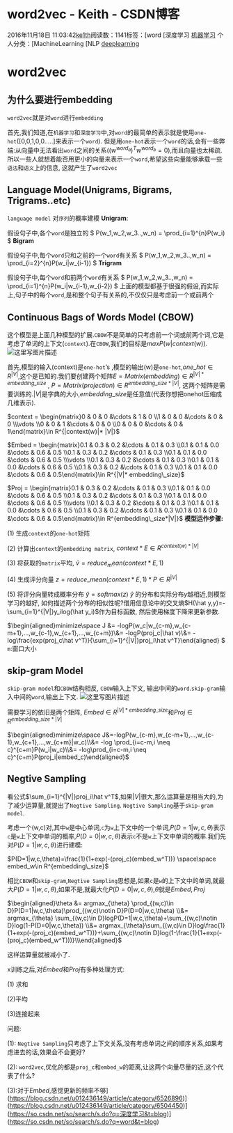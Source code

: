 # word2vec - Keith - CSDN博客





2016年11月18日 11:03:42[ke1th](https://me.csdn.net/u012436149)阅读数：1141标签：[word																[深度学习																[机器学习](https://so.csdn.net/so/search/s.do?q=机器学习&t=blog)
个人分类：[MachineLearning																[NLP																[deeplearning](https://blog.csdn.net/u012436149/article/category/6416551)




# word2vec

## 为什么要进行embedding

`word2vec`就是对`word`进行`embedding`

首先,我们知道,在`机器学习`和`深度学习`中,对`word`的最简单的表示就是使用`one-hot`([0,0,1,0,0…..]来表示一个`word`). 但是用`one-hot`表示一个`word`的话,会有一些弊端:从向量中无法看出`word`之间的关系($(w^{word_a})^Tw^{word_b}=0$),而且向量也太稀疏. 所以一些人就想着能否用更小的向量来表示一个`word`,希望这些向量能够承载一些`语法`和`语义`上的信息, 这就产生了`word2vec`

## Language Model(Unigrams, Bigrams, Trigrams..etc)

`language model` 对`序列`的概率建模 
**Unigram**: 

假设句子中,各个`word`是独立的 
$ P(w_1,w_2,w_3..,w_n) = \prod_{i=1}^{n}P(w_i) $
**Bigram**

假设句子中,每个`word`只和之前的一个`word`有关系 
$ P(w_1,w_2,w_3..,w_n) = \prod_{i=2}^{n}P(w_i|w_{i-1}) $
**Trigram**

假设句子中,每个`word`和前两个`word`有关系 
$ P(w_1,w_2,w_3..,w_n) = \prod_{i=1}^{n}P(w_i|w_{i-1},w_{i-2}) $
上面的模型都基于很强的假设,而实际上,句子中的每个`word`,是和整个句子有关系的,不仅仅只是考虑前一个或前两个

## Continuous Bags of Words Model (CBOW)

这个模型是上面几种模型的扩展.`CBOW`不是简单的只考虑前一个词或前两个词,它是考虑了单词的上下文(`context`).在`CBOW`,我们的目标是$max P(w|context(w))$. 
![这里写图片描述](https://img-blog.csdn.net/20161118110536056)

首先,模型的输入(context)是`one-hot`’s ,模型的输出(w)是`one-hot`,$one\_hot\in R^{|V|}$,这个是已知的.我们要创建两个矩阵$E=Matrix(embedding)\in R^{|V|* {embedding\_size}}$ ,  $P=Matrix(projection)\in R^{{embedding\_size}* |V|}$, 这两个矩阵是需要训练的.$|V|$是字典的大小,$embedding\_size$是任意值(代表你想把onehot压缩成几维表示). 


$context = \begin{matrix}0 & 0 & 0 &\cdots & 1 & 0 \\1 & 0 & 0 &\cdots & 0 & 0 \\\vdots                    \\0 & 0 & 1 &\cdots & 0 & 0 \\0 & 0 & 0 &\cdots & 0 & 1\end{matrix}\in R^{|context(w)|* |V|}$


$Embed = \begin{matrix}0.1 & 0.3 & 0.2 &\cdots & 0.1 & 0.3 \\0.1 & 0.1 & 0.0 &\cdots & 0.6 & 0.5 \\0.1 & 0.3 & 0.2 &\cdots & 0.1 & 0.3 \\0.1 & 0.1 & 0.0 &\cdots & 0.6 & 0.5 \\\vdots                    \\0.1 & 0.3 & 0.2 &\cdots & 0.1 & 0.3 \\0.1 & 0.1 & 0.0 &\cdots & 0.6 & 0.5 \\0.1 & 0.3 & 0.2 &\cdots & 0.1 & 0.3 \\0.1 & 0.1 & 0.0 &\cdots & 0.6 & 0.5\end{matrix}\in R^{|V|* embedding\_size}$


$Proj = \begin{matrix}0.1 & 0.3 & 0.2 &\cdots & 0.1 & 0.3 \\0.1 & 0.1 & 0.0 &\cdots & 0.6 & 0.5 \\0.1 & 0.3 & 0.2 &\cdots & 0.1 & 0.3 \\0.1 & 0.1 & 0.0 &\cdots & 0.6 & 0.5 \\\vdots                    \\0.1 & 0.3 & 0.2 &\cdots & 0.1 & 0.3 \\0.1 & 0.1 & 0.0 &\cdots & 0.6 & 0.5 \\0.1 & 0.3 & 0.2 &\cdots & 0.1 & 0.3 \\0.1 & 0.1 & 0.0 &\cdots & 0.6 & 0.5\end{matrix}\in R^{embedding\_size*|V|}$
**模型运作步骤:**

(1) 生成`context`的`one-hot`矩阵 

(2) 计算出`context`的`embedding matrix`, $context * E \in R^{context(w)* |V|}$

(3) 将获取的`matrix`平均, $\hat v=reduce_mean(context*E, 1)$

(4) 生成评分向量 $z=reduce\_mean(context*E,1)* P \in R^{|V|}$

(5) 将评分向量转成概率分布 $\hat y = softmax(z)$
$\hat y$ 的分布和实际分布$y$越相近,则模型学习的越好, 如何描述两个分布的相似性呢?借用信息论中的交叉熵$H(\hat y,y)=-\sum_{i=1}^{|V|}y_ilog(\hat y_i)$作为目标函数, 然后使用梯度下降来更新参数. 


$\begin{aligned}minimize\space J &= -logP(w_c|w_{c-m},w_{c-m+1},...,w_{c-1},w_{c+1},...,w_{c+m})\\&= -logP(proj_c|\hat v)\\&= -log\frac{exp(proj_c\hat v^T)}{\sum_{i=1}^{|V|}proj_i\hat v^T}\end{aligned} $
`m`:窗口大小
## skip-gram Model

`skip-gram model`和`CBOW`结构相反, `CBOW`输入上下文, 输出中间的`word`.`skip-gram`输入中间的`word`,输出上下文. 
![这里写图片描述](https://img-blog.csdn.net/20161118110557726)

需要学习的依旧是两个矩阵, $Embed\in R^{|V|* embedding\_size}$和$Proj\in R^{embedding\_size* |V|}$


$\begin{aligned}minimize\space J&=-logP(w_{c-m},w_{c-m+1},...,w_{c-1},w_{c+1},...,w_{c+m}|w_c)\\&= -log \prod_{i=c-m,i \neq c}^{c+m}P(w_i|w_c)\\&= -log\prod_{i=c-m,i \neq c}^{c+m}P(proj_i|embed_c)\end{aligned}$
## Negtive Sampling

看公式$\sum_{i=1}^{|V|}proj_i\hat v^T$,如果$|V|$很大,那么运算量是相当大的,为了减少运算量,就提出了`Negtive Sampling`. 
`Negtive Sampling`基于`skip-gram model`. 

考虑一个(w,c)对,其中`w`是中心单词,`c`为`w`上下文中的一个单词,$P(D=1|w,c,\theta)$表示`c`是`w`上下文中单词的概率,$P(D=0|w,c,\theta)$表示`c`不是`w`上下文中单词的概率.我们先对$P(D=1|w,c,\theta)$进行建模: 


$P(D=1|w,c,\theta)=\frac{1}{1+exp(-(proj_c)(embed_w^T))} \space\space embed_w\in R^{embedding\_size}$

相比`CBOW`和`skip-gram`,`Negtive Sampling`思想是,如果`c`是`w`的上下文中的单词,就最大$P(D=1|w,c,\theta)$,如果不是,就最大化$P(D=0|w,c,\theta)$,$\theta$就是$Embed, Proj$


$\begin{aligned}\theta &= argmax_{\theta} \prod_{(w,c)\in D}P(D=1|w,c,\theta)\prod_{(w,c)\notin D}P(D=0|w,c,\theta) \\&= argmax_{\theta} \sum_{(w,c)\in D}logP(D=1|w,c,\theta)+\sum_{(w,c)\notin D}log(1-P(D=0|w,c,\theta)) \\&= argmax_{\theta}\sum_{(w,c)\in D}log\frac{1}{1+exp(-(proj_c)(embed_w^T))}+\sum_{(w,c)\notin D}log(1-\frac{1}{1+exp(-(proj_c)(embed_w^T)))}\\\end{aligned}$

这样运算量就被减小了. 

x训练之后,对$Embed$和$Proj$有多种处理方式: 

(1) 求和 

(2)平均 

(3)连接起来 

问题: 

(1): `Negtive Sampling`只考虑了上下文关系,没有考虑单词之间的顺序关系,如果考虑进去的话,效果会不会更好? 

(2): `word2vec`,优化的都是`proj_c`和`embed_w`的距离,让这两个向量尽量的近,这个代表了什么? 

(3):对于$Embed$,感觉更新的频率不够](https://blog.csdn.net/u012436149/article/category/6526896)](https://blog.csdn.net/u012436149/article/category/6504450)](https://so.csdn.net/so/search/s.do?q=深度学习&t=blog)](https://so.csdn.net/so/search/s.do?q=word&t=blog)




